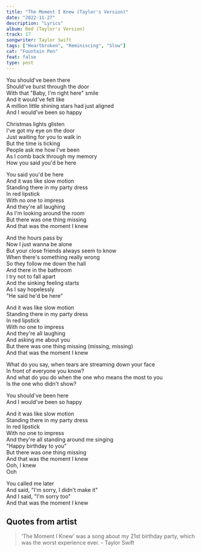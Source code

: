 ```yaml
---
title: "The Moment I Knew (Taylor's Version)"
date: "2022-11-27"
description: "Lyrics"
album: Red (Taylor's Version)
track: 17
songwriter: Taylor Swift
tags: ["Heartbroken", "Reminiscing", "Slow"]
cat: "Fountain Pen"
feat: false
type: post
---
```


<p className="verse-one">
You should've been there <br />
Should've burst through the door <br />
With that "Baby, I'm right here" smile <br />
And it would've felt like <br />
A million little shining stars had just aligned <br />
And I would've been so happy <br />
</p>
<p className="verse-two">
Christmas lights glisten <br />
I've got my eye on the door <br />
Just waiting for you to walk in <br />
But the time is ticking <br />
People ask me how I've been <br />
As I comb back through my memory <br />
How you said you'd be here <br />
</p>
<p className="chorus">
You said you'd be here <br />
And it was like slow motion <br />
Standing there in my party dress <br />
In red lipstick <br />
With no one to impress <br />
And they're all laughing <br />
As I'm looking around the room <br />
But there was one thing missing <br />
And that was the moment I knew <br />
</p>
<p className="verse-three">
And the hours pass by <br />
Now I just wanna be alone <br />
But your close friends always seem to know <br />
When there's something really wrong <br />
So they follow me down the hall <br />
And there in the bathroom <br />
I try not to fall apart <br />
And the sinking feeling starts <br />
As I say hopelessly <br />
"He said he'd be here" <br />
</p>
<p className="chorus">
And it was like slow motion <br />
Standing there in my party dress <br />
In red lipstick <br />
With no one to impress <br />
And they're all laughing <br />
And asking me about you <br />
But there was one thing missing (missing, missing) <br />
And that was the moment I knew <br />
</p>
<p className="bridge">
What do you say, when tears are streaming down your face <br />
In front of everyone you know? <br />
And what do you do when the one who means the most to you <br />
Is the one who didn't show? <br />
</p>
<p className="breakdown">
You should've been here <br />
And I would've been so happy <br />
</p>
<p className="chorus">
And it was like slow motion <br />
Standing there in my party dress <br />
In red lipstick <br />
With no one to impress <br />
And they're all standing around me singing <br />
"Happy birthday to you" <br />
But there was one thing missing <br />
And that was the moment I knew <br />
Ooh, I knew <br />
Ooh <br />
</p>
<p className="outro">
You called me later <br />
And said, "I'm sorry, I didn't make it" <br />
And I said, "I'm sorry too" <br />
And that was the moment I knew <br />
</p>

## Quotes from artist

<blockquote>
‘The Moment I Knew’ was a song about my 21st birthday party, which was the worst experience ever. - Taylor Swift
</blockquote>
